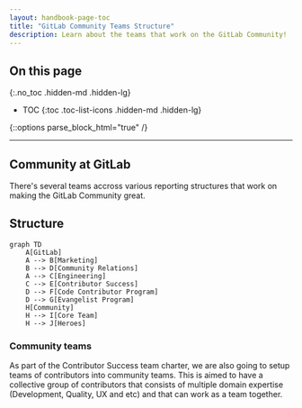 ```yaml
---
layout: handbook-page-toc
title: "GitLab Community Teams Structure"
description: Learn about the teams that work on the GitLab Community!
---
```


## On this page

{:.no_toc .hidden-md .hidden-lg}

- TOC
{:toc .toc-list-icons .hidden-md .hidden-lg}

{::options parse_block_html="true" /}

- - -

## Community at GitLab

There's several teams accross various reporting structures that work on making
the GitLab Community great.

## Structure

```mermaid
graph TD
    A[GitLab]
    A --> B[Marketing]
    B --> D[Community Relations]
    A --> C[Engineering]
    C --> E[Contributor Success]
    D --> F[Code Contributor Program]
    D --> G[Evangelist Program]
    H[Community]
    H --> I[Core Team]
    H --> J[Heroes]
```

### Community teams

As part of the Contributor Success team charter, we are also going to setup teams of contributors into community teams. This is aimed to have a collective group of contributors that consists of multiple domain expertise (Development, Quality, UX and etc) and that can work as a team together.

